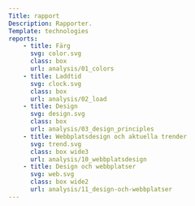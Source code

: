```yaml
---
Title: rapport
Description: Rapporter.
Template: technologies
reports:
    - title: Färg
      svg: color.svg
      class: box
      url: analysis/01_colors
    - title: Laddtid
      svg: clock.svg
      class: box
      url: analysis/02_load
    - title: Design
      svg: design.svg
      class: box
      url: analysis/03_design_principles
    - title: Webbplatsdesign och aktuella trender
      svg: trend.svg
      class: box wide3
      url: analysis/10_webbplatsdesign
    - title: Design och webbplatser
      svg: web.svg
      class: box wide2
      url: analysis/11_design-och-webbplatser
---
```

